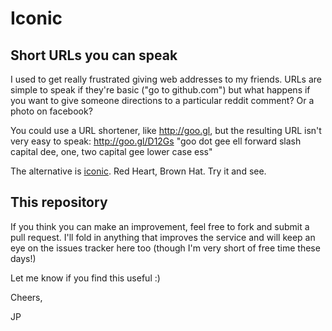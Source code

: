 Iconic
======

Short URLs you can speak
------------------------

I used to get really frustrated giving web addresses to my friends. URLs are simple to speak if they're basic ("go to github.com") but what happens if you want to give someone directions to a particular reddit comment? Or a photo on facebook?

You could use a URL shortener, like http://goo.gl, but the resulting URL isn't very easy to speak: http://goo.gl/D12Gs "goo dot gee ell forward slash capital dee, one, two capital gee lower case ess"

The alternative is [iconic](http://iconic.im). Red Heart, Brown Hat. Try it and see.

This repository
---------------

If you think you can make an improvement, feel free to fork and submit a pull request. I'll fold in anything that improves the service and will keep an eye on the issues tracker here too (though I'm very short of free time these days!)

Let me know if you find this useful :)

Cheers,

JP